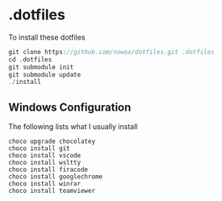 # .dotfiles

To install these dotfiles

```c
git clone https://github.com/nowox/dotfiles.git .dotfiles
cd .dotfiles
git submodule init
git submodule update
./install
```

## Windows Configuration

The following lists what I usually install 

```console
choco upgrade chocolatey
choco install git
choco install vscode
choco install wsltty
choco install firacode
choco install googlechrome
choco install winrar
choco install teamviewer
```
